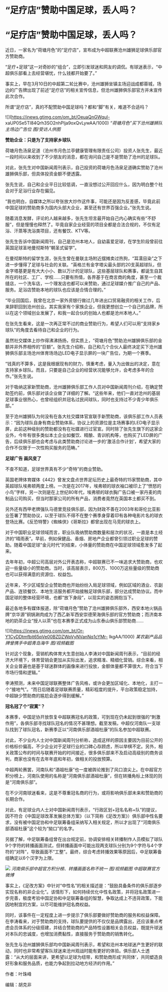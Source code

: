 # “足疗店”赞助中国足球，丢人吗？

# “足疗店”赞助中国足球，丢人吗？

近日，一家名为“荷塘月色”的“足疗店”，宣布成为中超联赛沧州雄狮足球俱乐部官方赞助商。

“足疗+足球”这一对奇妙的“组合”，立即引发球迷和网友的调侃。有球迷表示，“中超俱乐部看上去经营堪忧，什么钱都开始要了。”

事实上，早在3月10日的中超第二轮比赛中，沧州雄狮坐镇主场迎战成都蓉城，场边的广告牌出现了前述“足疗店”的相关宣传信息，但沧州雄狮俱乐部官方并未宣传此次合作。

所谓“足疗店”，真的不配赞助中国足球吗？都和“脚”有关，难道不合适吗？

![](https://inews.gtimg.com/om_bt/OeuaQnGWquI-
xaUP0Se5TI84Qrh3SO2nhPlja9oxQvLywAA/1000) _“荷塘月色”买下沧州雄狮队主场边广告位 图/受访人供图_

**赞助企业：只是为了支持家乡球队**

荷塘月色汤泉足道（沧州市月色兰亭健康管理有限责任公司）投资人张先生，最近一段时间以来收到了不少朋友的消息，都在询问自己是不是赞助了沧州的足球队。

对此，张先生对中国新闻周刊表示，自己投资的荷塘月色汤泉足道确实赞助了沧州雄狮俱乐部，但具体投资金额不便透露。

张先生说，自己和企业平日比较低调，一直没想过公开回应什么，因为明白整个社会对于足浴行业存在偏见。

“我也明白，自媒体之所以夸张放大炒作这件事，可能还是因为反差感，毕竟此前中国足球的赞助商多为国内头部大企业，甚至还有世界百强企业。”张先生说。

随着消息发酵，评论的人越来越多，张先生坦言最开始自己内心确实有些“不舒服”，但是慢慢也释然了。毕竟自家企业经营的项目全都是合法合规的，不仅有足浴、汗蒸等洗浴类项目，还有餐饮、KTV等。

张先生告诉中国新闻周刊，自己是沧州本地人，自幼喜爱足球，在学生阶段曾前往英国足球圣地曼彻斯特“朝圣式留学”。

在曼彻斯特的留学生涯，张先生曾在曼联主场附近摆摊卖过热狗，“耳濡目染”之下进一步懂得了足球与社会的关联。“英格兰有金字塔尖最头部的20支英超球队，但金字塔基更是有大大小小、数以万计的足球队，这些基层球队和赛事，都诞生自其所在的社区、工厂、学校……只要有热情，各界基于在商言商的角度，甚至一个裁缝店，一个洗车店，一个理发店也都可以来赞助，通过足球媒介推广自己的产品、服务。足浴店赞助本地的球队也应该是合情合理的。”

“毕业回国后，我曾在北京一家外资银行做过几年进出口贸易融资的相关工作，后来辞职回到沧州创业。其实我家有个家族企业，但我更想创立一个自己的品牌，所以在这个领域创业发展了，和我一起合伙的创始人也都是沧州本地人。”

在张先生看来，这是一次再正常不过的商业赞助行为，希望人们可以用“支持家乡球队”的角度去看待自己和企业的行为。

虽然社交媒体上炒作得沸沸扬扬，但实质上，“荷塘月色”赞助沧州雄狮俱乐部的金额并非外界相传的“巨额”。张先生介绍称，自己和几个合伙人最终决定买下沧州雄狮俱乐部主场沧州体育场场边LED电子显示屏的一块广告位，为期一个赛季。

“钱真的不算多，这是我根据现有的财力，慎重考虑，量入为出做出的决定，意在支持家乡球队。而且，只要是自己企业的经营状况能够允许，会考虑多年的合作。”张先生说。

对于吸纳这家新赞助商，沧州雄狮俱乐部工作人员对中国新闻周刊介绍，在确定赞助签约前，俱乐部对该企业做了详细的了解。“这些年来，他们一直对沧州的基层足球事业很热心，也曾经组织并冠名过民间球队，同时也支持过不少青少年俱乐部。”

至于沧州雄狮队为何没有在各大社交媒体官宣联手新赞助商，该俱乐部工作人员表示：“因为球队自身有商业赞助体系，协议上的资源位是主场赛事的LED电子显示屏，此前这种级别的赞助都没有在社媒进行过官宣。同时除了张先生旗下的这家企业外，今年有很多类似本土企业如餐饮、精酿、青训机构等，也购买了LED屏的广告，后续俱乐部也会考虑与此类赞助商讨论进一步的‘激活合作计划’，希望大家的合作不仅限于一次性购买服务的范畴。”

**足球广告 画风变了**

不查不知道，足球世界真有不少“奇特”的商业赞助。

英国老牌体育媒体《442》曾发文盘点世界足坛历史上最奇特的15家赞助商，其中英超球队埃弗顿两度上榜。一次是在2017年，埃弗顿的球衣袖口被印上了“愤怒的小鸟”字样，另一次则是在上世纪80年代，埃弗顿的球衣胸广告口被一家丹麦的肉制品公司购买，但当时那家公司的所有产品，消费者竟然在英国本土都买不到。

另外还有西甲老牌强队马德里竞技俱乐部，因为财政不善在2003年和哥伦比亚影业签署了赞助协议，以至于球队不得不在整个赛季身穿着印有各种电影片名的球衣登场比赛。《反恐特警》《蜘蛛侠》《哥斯拉》都曾出现在马竞的球衣上。

对于中国职业足球领域而言，职业队吸纳赞助商数量和层次的状况，一直是本土经济的“晴雨表”。早前，例如保健品、香烟、房地产企业都曾引领过职业足球的赞助。随着中国足球“金元时代”的结束，小体量的赞助商在中国足球领域愈发多了起来。

去年年初，中超公司高层对外公开表态称，中超联赛已不一味追求大赞助商，也欢迎一些量级小的赞助商。当时，该高层表示，800万、1000万这些量级的赞助商也可以获得满意的资源位、权益包。

近年来，不少区域型企业赞助商也开始纷纷入局足球领域，例如区域的酒业、农副产品、连锁餐饮、本地生活服务都开始接触足球俱乐部，部分达成赞助协议。而中国足球的整体经营环境，也都“放下身段”，以现实的姿态拥抱当下。

最近各地多有媒体报道，除“荷塘月色”赞助了沧州雄狮俱乐部外，西安本地火锅品牌“京华源”铜锅涮肉成为了西乙新军西安崇德荣海俱乐部的官方赞助商；而济南本地的奶茶企业“授人以茶”也在本赛季正式成为山东泰山俱乐部赞助商……

![](https://inews.gtimg.com/om_bt/Or-Y1CyDDtmfbit65pVe00BZDZWpVyNVanNq1cYMr-
IkgAA/1000) _某农副产品品牌曾携手中超青岛海牛 图/视频截图_

针对这个现象，营销机构体育大生意创始人李涛对中国新闻周刊表示，“目前的经济大环境下，体育营销会更加从实际出发，追求精准、精细化营销。综合来看，相关企业普遍也是基于球迷群体的画像来进行投放，金额体量都不算很大，符合当下市场行情和逻辑。”

李涛预测，未来中国足球联赛整体广告风格，或许会更加区域化、本地化，主打一个“接地气”。“而日后随着足球联赛质量，精彩程度的提升，平台政策稳定加持，中超缺少赞助商的尴尬会逐步得到缓解。”

**冠名冠了个“寂寞”？**

本赛季，中国足协开放恢复中超联赛冠名的政策，可到现在仍未起到很强的“刺激作用”，各俱乐部寻找球队冠名的情况不甚理想。截至发稿，中超仅河南队一支球队找到了球队冠名，新赛季正以“河南俱乐部酒祖杜康”的队名参加中超联赛。

对此，不少业内人士对中国新闻周刊分析称，造成这样的原因主要因为目前公开的价格标价偏高，不少企业对于足球行业的口碑心存顾虑，所以举棋不定。另外，相关政策公布的时间与联赛开始的时间接近，很多俱乐部来不及启动高级别的商务谈判，商家也没有在去年年底和年初，做相关的投放预算。

中超两轮赛罢，河南队和“酒祖杜康”也一度被舆论推到了风口浪尖上。在中超官方积分榜上，河南队使用的名称是“河南俱乐部酒祖杜康”，但在转播角标上体现的则是“河南俱乐部”。

在不少河南球迷看来，这是不尊重冠名商的行为，或将影响俱乐部未来和赞助商的长期合作。

对此，有足球业内人士对中国新闻周刊表示，“行政区划+冠名名称+队”的提议，因不符合《中国足球改革发展总体方案》（以下简称《足改方案》）俱乐部中性名要求，没有被中国足协和中足联筹备组采纳写入相关规定，所以才出现了“河南俱乐部酒祖杜康”这个较为“拗口”的名字。

另据了解，中足联筹备组曾在出台规定前，协调安排相关转播制作人员模拟了球队9个字符的转播画面测试，但转播画面中可能出现两支球队分别为9个字符与4个字符的“对阵”，导致画面不“工整”。最终，综合考虑转播效果等原因后，中足联筹备组确定以6个汉字为上限。

![](https://inews.gtimg.com/om_bt/OGlQJffhcX_WjZOj0ANSfhd34fUEhc8AawKxwve3em360AA/1000)
_河南俱乐部中超官方积分榜、转播画面名称不统一 图/视频截图 中超联赛官方微博_

事实上，《足改方案》中针对“中性名”的相关描述是：“鼓励具备条件的俱乐部逐步实现名称的非企业化”。该情形下，如何持续优化中性名政策，并将冠名政策进一步完善，极度考验中国足协和中足联筹备组的智慧，争取达成上不违背政策，下能因地制宜的方案，以尽可能维护冠名商权益。

同时，该事件在一定程度上进一步提示了俱乐部要做好赞助商的服务和权益保障。在李涛看来，对于赞助商的支持，球队要提供的不仅仅是品牌露出，还应该重点考虑会员体系的分级搭建，并结合赞助商的产品特性设置相关会员权益，既提升球迷对本队的忠诚度，也增加消费黏性，直接服务于赞助商的销售转化。

张先生与沧州雄狮俱乐部均中国新闻周刊表示，希望和沧州本地球迷产生更好的联动，同时也非常希望客队球迷来沧州观战时能有更好的体验。俱乐部人士透露：“从大的层面来讲，更希望以足球为纽带，和赞助商形成‘共同体’，共同塑造良好形象和服务品质，也能力争起到拉动地方经济的作用。”

作者：叶珠峰

编辑：胡克非

